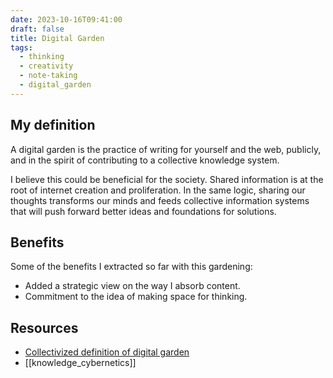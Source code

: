 ```yaml
---
date: 2023-10-16T09:41:00
draft: false
title: Digital Garden
tags:
  - thinking
  - creativity
  - note-taking
  - digital_garden
---
```

## My definition

A digital garden is the practice of writing for yourself and the web, publicly, and in the spirit of contributing to a collective knowledge system.

I believe this could be beneficial for the society. Shared information is at the root of internet creation and proliferation. In the same logic, sharing our thoughts transforms our minds and feeds collective information systems that will push forward better ideas and foundations for solutions.

## Benefits

Some of the benefits I extracted so far with this gardening:
- Added a strategic view on the way I absorb content.
- Commitment to the idea of making space for thinking.

## Resources

- [Collectivized definition of digital garden](https://indieweb.org/digital_garden)
- [[knowledge_cybernetics]]
